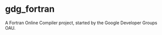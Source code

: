gdg_fortran
===========

A Fortran Online Compiler project, started by the Google Developer Groups OAU. 
